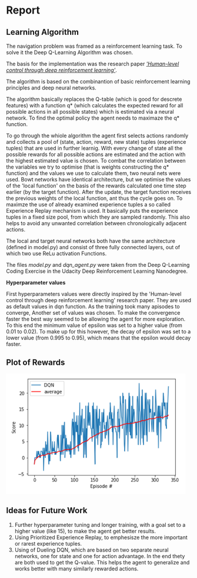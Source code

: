 # Report

## Learning Algorithm

The navigation problem was framed as a reinforcement learning task. To solve it the Deep Q-Learning Algorithm was chosen.

The basis for the implementation was the research paper [*'Human-level control through deep reinforcement
learning'*](https://storage.googleapis.com/deepmind-media/dqn/DQNNaturePaper.pdf).

The algorithm is based on the combinantion of basic reinforcement learning principles and deep neural networks.

The algorithm basically replaces the Q-table (which is good for descrete features) with a function q* (which calculates the expected reward for all possible actions in all possible states) which is estimated via a neural network.
To find the optimal policy the agent needs to maximaze the q* function.

To go through the whiole algorithm the agent first selects actions randomly and collects a pool of (state, action, reward, new state) tuples (experience tuples) that are used in further learnig. With every change of state all the possible rewards for all possible actions are estimated and the action with the highest estimated value is chosen.
To combat the correlation between the variables we try to optimise (that is weights constructing the q* function) and the values we use to calculate them, two neural nets were used. Bowt networks have identical architecture, but we optimise the values of the 'local function' on the basis of the rewards calculated one time step earlier (by the target function). After the update, the target function receives the previous weights of the local function, ant thus the cycle goes on.
To maximze the use of already examined experience tuples a so called Experience Replay mechanism is used. It basically puts the experience tuples in a fixed size pool, from which they are sampled randomly. This also helps to avoid any unwanted correlation between chronologically adjacent actions.

The local and target neural networks both have the same architecture (defined in model.py) and consist of three fully connected layers, out of which two use ReLu activation Functions.

The files *model.py* and *dqn_agent.py* were taken from the Deep Q-Learning Coding Exercise in the Udacity Deep Reinforcement Learning Nanodegree.

**Hyperparameter values**

First hyperparameters values were directly inspired by the 'Human-level control through deep reinforcement
learning' research paper. They are used as default values in dqn function. As the training took many apisodes to converge, Another set of values was chosen. 
To make the convergence faster the best way seemed to be allowing the agent for more exploration. 
To this end the minimum value of epsilon was set to a higher value (from 0.01 to 0.02). 
To make up for this however, the decay of epsilon was set to a lower value (from 0.995 to 0.95), which means that the epsilon would decay faster. 

## Plot of Rewards

![plot](/plot.png)

## Ideas for Future Work

1. Further hyperparameter tuning and longer training, with a goal set to a higher value (like 15), to make the agent get better results.
2. Using Prioritized Experience Replay, to emphesisze the more important or rarest experience tuples.
3. Using of Dueling DQN, which are based on two separate neural networks, one for state and one for action advantage. In the end thety are both used to get the Q-value. This helps the  agent to generalize and works better with many similarly rewarded actions.
